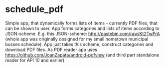# schedule_pdf
Simple app, that dynamically forms lists of items - currently PDF files, that can be shown to user.
App forms categories and lists of items according to JSON-scheme.
E.g. this JSON-scheme: http://pastebin.com/raw/Kt2TwPrA (whole app was originally designed for my small hometown municipal busses schedule).
App just takes this scheme, construct categories and download PDF files.
As PDF reader app uses https://github.com/JoanZapata/android-pdfview (and third part standalone reader for API 10 and earlier)
